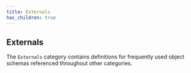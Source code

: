 ```yaml
---
title: Externals
has_children: true
---
```


## Externals

The `Externals` category contains definitions for frequently used object schemas referenced throughout other categories.